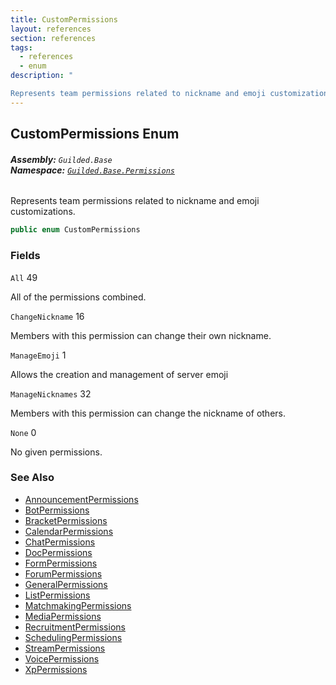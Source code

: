 ```yaml
---
title: CustomPermissions
layout: references
section: references
tags:
  - references
  - enum
description: "

Represents team permissions related to nickname and emoji customizations."
---
```


## CustomPermissions Enum
###### **Assembly:** `Guilded.Base`<br/>**Namespace:** [`Guilded.Base.Permissions`](Guilded.Base.Permissions 'Guilded.Base.Permissions')

Represents team permissions related to nickname and emoji customizations.

```csharp
public enum CustomPermissions
```
### Fields

<a name='Guilded.Base.Permissions.CustomPermissions.All'></a>

`All` 49

All of the permissions combined.

<a name='Guilded.Base.Permissions.CustomPermissions.ChangeNickname'></a>

`ChangeNickname` 16

Members with this permission can change their own nickname.

<a name='Guilded.Base.Permissions.CustomPermissions.ManageEmoji'></a>

`ManageEmoji` 1

Allows the creation and management of server emoji

<a name='Guilded.Base.Permissions.CustomPermissions.ManageNicknames'></a>

`ManageNicknames` 32

Members with this permission can change the nickname of others.

<a name='Guilded.Base.Permissions.CustomPermissions.None'></a>

`None` 0

No given permissions.

### See Also
- [AnnouncementPermissions](AnnouncementPermissions 'Guilded.Base.Permissions.AnnouncementPermissions')
- [BotPermissions](BotPermissions 'Guilded.Base.Permissions.BotPermissions')
- [BracketPermissions](BracketPermissions 'Guilded.Base.Permissions.BracketPermissions')
- [CalendarPermissions](CalendarPermissions 'Guilded.Base.Permissions.CalendarPermissions')
- [ChatPermissions](ChatPermissions 'Guilded.Base.Permissions.ChatPermissions')
- [DocPermissions](DocPermissions 'Guilded.Base.Permissions.DocPermissions')
- [FormPermissions](FormPermissions 'Guilded.Base.Permissions.FormPermissions')
- [ForumPermissions](ForumPermissions 'Guilded.Base.Permissions.ForumPermissions')
- [GeneralPermissions](GeneralPermissions 'Guilded.Base.Permissions.GeneralPermissions')
- [ListPermissions](ListPermissions 'Guilded.Base.Permissions.ListPermissions')
- [MatchmakingPermissions](MatchmakingPermissions 'Guilded.Base.Permissions.MatchmakingPermissions')
- [MediaPermissions](MediaPermissions 'Guilded.Base.Permissions.MediaPermissions')
- [RecruitmentPermissions](RecruitmentPermissions 'Guilded.Base.Permissions.RecruitmentPermissions')
- [SchedulingPermissions](SchedulingPermissions 'Guilded.Base.Permissions.SchedulingPermissions')
- [StreamPermissions](StreamPermissions 'Guilded.Base.Permissions.StreamPermissions')
- [VoicePermissions](VoicePermissions 'Guilded.Base.Permissions.VoicePermissions')
- [XpPermissions](XpPermissions 'Guilded.Base.Permissions.XpPermissions')